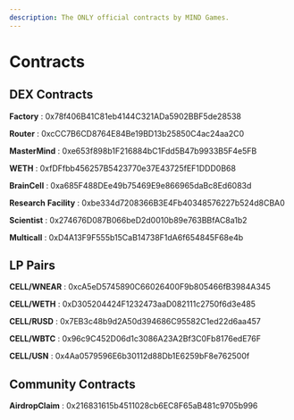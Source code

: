```yaml
---
description: The ONLY official contracts by MIND Games.
---
```


# Contracts

## DEX Contracts

**Factory** : 0x78f406B41C81eb4144C321ADa5902BBF5de28538&#x20;

**Router** : 0xcCC7B6CD8764E84Be19BD13b25850C4ac24aa2C0

**MasterMind** : 0xe653f898b1F216884bC1Fdd5B47b9933B5F4e5FB

**WETH** : 0xfDFfbb456257B5423770e37E43725fEF1DDD0B68

**BrainCell** : 0xa685F488DEe49b75469E9e866965daBc8Ed6083d&#x20;

**Research** **Facility** : 0xbe334d7208366B3E4Fb40348576227b524d8CBA0&#x20;

**Scientist** : 0x274676D087B066beD2d0010b89e763BBfAC8a1b2&#x20;

**Multicall** : 0xD4A13F9F555b15CaB14738F1dA6f654845F68e4b&#x20;

## LP Pairs

**CELL/WNEAR** : 0xcA5eD5745890C66026400F9b805466fB3984A345&#x20;

**CELL/WETH** : 0xD305204424F1232473aaD082111c2750f6d3e485&#x20;

**CELL/RUSD** : 0x7EB3c48b9d2A50d394686C95582C1ed22d6aa457&#x20;

**CELL/WBTC** : 0x96c9C452D06d1c3086A23A2Bf3C0Fb8176edE76F

**CELL/USN** : 0x4Aa0579596E6b30112d88Db1E6259bF8e762500f

## Community Contracts

**AirdropClaim** : 0x216831615b4511028cb6EC8F65aB481c9705b996
